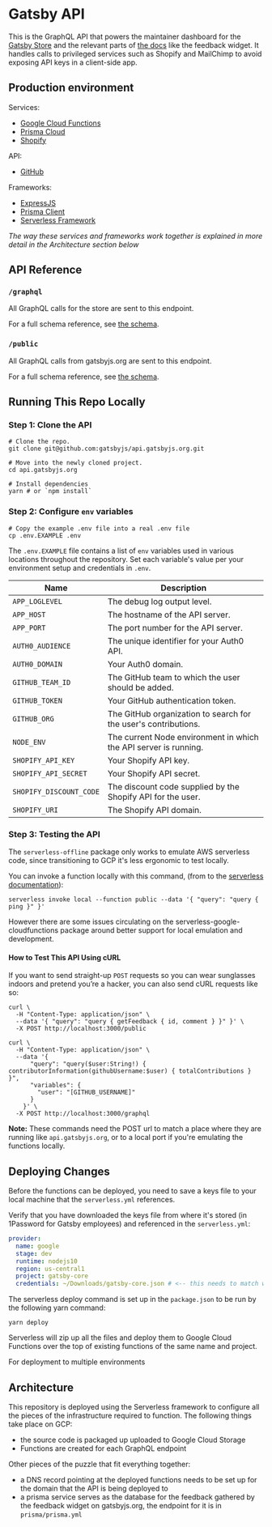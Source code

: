 # Gatsby API

This is the GraphQL API that powers the maintainer dashboard for the [Gatsby Store](https://store.gatsbyjs.org) and the relevant parts of [the docs](https://gatsbyjs.com) like the feedback widget. It handles calls to privileged services such as Shopify and MailChimp to avoid exposing API keys in a client-side app.

## Production environment

Services:

- [Google Cloud Functions](https://cloud.google.com/functions)
- [Prisma Cloud](https://prisma.io/cloud)
- [Shopify](https://shopify.com)

API:

- [GitHub](https://developer.github.com/v4/)

Frameworks:

- [ExpressJS](https://expressjs.com/)
- [Prisma Client](https://www.prisma.io/client/client-typescript)
- [Serverless Framework](https://serverless.com/)

_The way these services and frameworks work together is explained in more detail in the Architecture section below_

## API Reference

### `/graphql`

All GraphQL calls for the store are sent to this endpoint.

For a full schema reference, see [the schema](./src/graphql/schema.graphql).

### `/public`

All GraphQL calls from gatsbyjs.org are sent to this endpoint.

For a full schema reference, see [the schema](./src/graphql/public-schema.graphql).

## Running This Repo Locally

### Step 1: Clone the API

```shell
# Clone the repo.
git clone git@github.com:gatsbyjs/api.gatsbyjs.org.git

# Move into the newly cloned project.
cd api.gatsbyjs.org

# Install dependencies
yarn # or `npm install`
```

### Step 2: Configure `env` variables

```shell
# Copy the example .env file into a real .env file
cp .env.EXAMPLE .env
```

The `.env.EXAMPLE` file contains a list of `env` variables used in various locations throughout the repository. Set each variable's value per your environment setup and credentials in `.env`.

| Name                    | Description                                                      |
| ----------------------- | ---------------------------------------------------------------- |
| `APP_LOGLEVEL`          | The debug log output level.                                      |
| `APP_HOST`              | The hostname of the API server.                                  |
| `APP_PORT`              | The port number for the API server.                              |
| `AUTH0_AUDIENCE`        | The unique identifier for your Auth0 API.                        |
| `AUTH0_DOMAIN`          | Your Auth0 domain.                                               |
| `GITHUB_TEAM_ID`        | The GitHub team to which the user should be added.               |
| `GITHUB_TOKEN`          | Your GitHub authentication token.                                |
| `GITHUB_ORG`            | The GitHub organization to search for the user's contributions.  |
| `NODE_ENV`              | The current Node environment in which the API server is running. |
| `SHOPIFY_API_KEY`       | Your Shopify API key.                                            |
| `SHOPIFY_API_SECRET`    | Your Shopify API secret.                                         |
| `SHOPIFY_DISCOUNT_CODE` | The discount code supplied by the Shopify API for the user.      |
| `SHOPIFY_URI`           | The Shopify API domain.                                          |

### Step 3: Testing the API

The `serverless-offline` package only works to emulate AWS serverless code, since transitioning to GCP it's less ergonomic to test locally.

You can invoke a function locally with this command, (from to the [serverless documentation](https://www.serverless.com/framework/docs/providers/google/cli-reference/invoke-local/)):

```shell
serverless invoke local --function public --data '{ "query": "query { ping }" }'
```

However there are some issues circulating on the serverless-google-cloudfunctions package around better support for local emulation and development.

#### How to Test This API Using cURL

If you want to send straight-up `POST` requests so you can wear sunglasses indoors and pretend you’re a hacker, you can also send cURL requests like so:

```shell
curl \
  -H "Content-Type: application/json" \
  --data '{ "query": "query { getFeedback { id, comment } }" }' \
  -X POST http://localhost:3000/public
```

```shell
curl \
  -H "Content-Type: application/json" \
  --data '{
      "query": "query($user:String!) { contributorInformation(githubUsername:$user) { totalContributions } }",
      "variables": {
        "user": "[GITHUB_USERNAME]"
      }
    }' \
  -X POST http://localhost:3000/graphql
```

**Note:** These commands need the POST url to match a place where they are running like `api.gatsbyjs.org`, or to a local port if you're emulating the functions locally.

## Deploying Changes

Before the functions can be deployed, you need to save a keys file to your local machine that the `serverless.yml` references.

Verify that you have downloaded the keys file from where it's stored (in 1Password for Gatsby employees) and referenced in the `serverless.yml`:

```yaml
provider:
  name: google
  stage: dev
  runtime: nodejs10
  region: us-central1
  project: gatsby-core
  credentials: ~/Downloads/gatsby-core.json # <-- this needs to match where you're file is
```

The serverless deploy command is set up in the `package.json` to be run by the following yarn command:

```shell
yarn deploy
```

Serverless will zip up all the files and deploy them to Google Cloud Functions over the top of existing functions of the same name and project.

For deployment to multiple environments

## Architecture

This repository is deployed using the Serverless framework to configure all the pieces of the infrastructure required to function. The following things take place on GCP:

- the source code is packaged up uploaded to Google Cloud Storage
- Functions are created for each GraphQL endpoint

Other pieces of the puzzle that fit everything together:

- a DNS record pointing at the deployed functions needs to be set up for the domain that the API is being deployed to
- a prisma service serves as the database for the feedback gathered by the feedback widget on gatsbyjs.org, the endpoint for it is in `prisma/prisma.yml`
